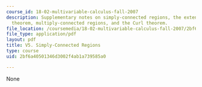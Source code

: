 ```yaml
---
course_id: 18-02-multivariable-calculus-fall-2007
description: Supplementary notes on simply-connected regions, the extended Green's
  theorem, multiply-connected regions, and the Curl theorem.
file_location: /coursemedia/18-02-multivariable-calculus-fall-2007/2bf6a40501346d3002f4ab1a739585a0_simpl_conctd_reg.pdf
file_type: application/pdf
layout: pdf
title: V5. Simply-Connected Regions
type: course
uid: 2bf6a40501346d3002f4ab1a739585a0

---
```

None